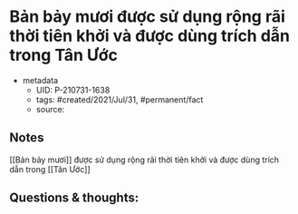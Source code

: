 # Bản bảy mươi được sử dụng rộng rãi thời tiên khởi và được dùng trích dẫn trong Tân Ước

- metadata
	- UID: P-210731-1638
	- tags: #created/2021/Jul/31, #permanent/fact 
	- source: 

## Notes
[[Bản bảy mươi]] được sử dụng rộng rãi thời tiên khởi và được dùng trích dẫn trong [[Tân Ước]]

## Questions & thoughts:
